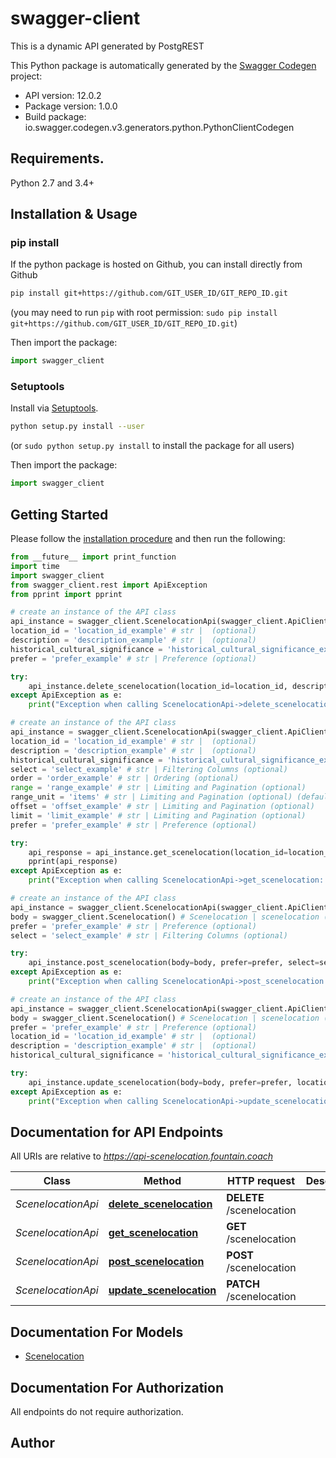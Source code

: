 # swagger-client
This is a dynamic API generated by PostgREST

This Python package is automatically generated by the [Swagger Codegen](https://github.com/swagger-api/swagger-codegen) project:

- API version: 12.0.2
- Package version: 1.0.0
- Build package: io.swagger.codegen.v3.generators.python.PythonClientCodegen

## Requirements.

Python 2.7 and 3.4+

## Installation & Usage
### pip install

If the python package is hosted on Github, you can install directly from Github

```sh
pip install git+https://github.com/GIT_USER_ID/GIT_REPO_ID.git
```
(you may need to run `pip` with root permission: `sudo pip install git+https://github.com/GIT_USER_ID/GIT_REPO_ID.git`)

Then import the package:
```python
import swagger_client 
```

### Setuptools

Install via [Setuptools](http://pypi.python.org/pypi/setuptools).

```sh
python setup.py install --user
```
(or `sudo python setup.py install` to install the package for all users)

Then import the package:
```python
import swagger_client
```

## Getting Started

Please follow the [installation procedure](#installation--usage) and then run the following:

```python
from __future__ import print_function
import time
import swagger_client
from swagger_client.rest import ApiException
from pprint import pprint

# create an instance of the API class
api_instance = swagger_client.ScenelocationApi(swagger_client.ApiClient(configuration))
location_id = 'location_id_example' # str |  (optional)
description = 'description_example' # str |  (optional)
historical_cultural_significance = 'historical_cultural_significance_example' # str |  (optional)
prefer = 'prefer_example' # str | Preference (optional)

try:
    api_instance.delete_scenelocation(location_id=location_id, description=description, historical_cultural_significance=historical_cultural_significance, prefer=prefer)
except ApiException as e:
    print("Exception when calling ScenelocationApi->delete_scenelocation: %s\n" % e)

# create an instance of the API class
api_instance = swagger_client.ScenelocationApi(swagger_client.ApiClient(configuration))
location_id = 'location_id_example' # str |  (optional)
description = 'description_example' # str |  (optional)
historical_cultural_significance = 'historical_cultural_significance_example' # str |  (optional)
select = 'select_example' # str | Filtering Columns (optional)
order = 'order_example' # str | Ordering (optional)
range = 'range_example' # str | Limiting and Pagination (optional)
range_unit = 'items' # str | Limiting and Pagination (optional) (default to items)
offset = 'offset_example' # str | Limiting and Pagination (optional)
limit = 'limit_example' # str | Limiting and Pagination (optional)
prefer = 'prefer_example' # str | Preference (optional)

try:
    api_response = api_instance.get_scenelocation(location_id=location_id, description=description, historical_cultural_significance=historical_cultural_significance, select=select, order=order, range=range, range_unit=range_unit, offset=offset, limit=limit, prefer=prefer)
    pprint(api_response)
except ApiException as e:
    print("Exception when calling ScenelocationApi->get_scenelocation: %s\n" % e)

# create an instance of the API class
api_instance = swagger_client.ScenelocationApi(swagger_client.ApiClient(configuration))
body = swagger_client.Scenelocation() # Scenelocation | scenelocation (optional)
prefer = 'prefer_example' # str | Preference (optional)
select = 'select_example' # str | Filtering Columns (optional)

try:
    api_instance.post_scenelocation(body=body, prefer=prefer, select=select)
except ApiException as e:
    print("Exception when calling ScenelocationApi->post_scenelocation: %s\n" % e)

# create an instance of the API class
api_instance = swagger_client.ScenelocationApi(swagger_client.ApiClient(configuration))
body = swagger_client.Scenelocation() # Scenelocation | scenelocation (optional)
prefer = 'prefer_example' # str | Preference (optional)
location_id = 'location_id_example' # str |  (optional)
description = 'description_example' # str |  (optional)
historical_cultural_significance = 'historical_cultural_significance_example' # str |  (optional)

try:
    api_instance.update_scenelocation(body=body, prefer=prefer, location_id=location_id, description=description, historical_cultural_significance=historical_cultural_significance)
except ApiException as e:
    print("Exception when calling ScenelocationApi->update_scenelocation: %s\n" % e)
```

## Documentation for API Endpoints

All URIs are relative to *https://api-scenelocation.fountain.coach*

Class | Method | HTTP request | Description
------------ | ------------- | ------------- | -------------
*ScenelocationApi* | [**delete_scenelocation**](docs/ScenelocationApi.md#delete_scenelocation) | **DELETE** /scenelocation | 
*ScenelocationApi* | [**get_scenelocation**](docs/ScenelocationApi.md#get_scenelocation) | **GET** /scenelocation | 
*ScenelocationApi* | [**post_scenelocation**](docs/ScenelocationApi.md#post_scenelocation) | **POST** /scenelocation | 
*ScenelocationApi* | [**update_scenelocation**](docs/ScenelocationApi.md#update_scenelocation) | **PATCH** /scenelocation | 

## Documentation For Models

 - [Scenelocation](docs/Scenelocation.md)

## Documentation For Authorization

 All endpoints do not require authorization.


## Author


